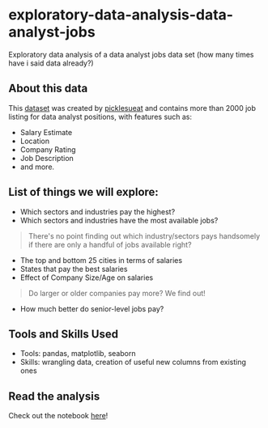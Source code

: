 # exploratory-data-analysis-data-analyst-jobs
Exploratory data analysis of a data analyst jobs data set (how many times have i said data already?)

## About this data
This [dataset](https://www.kaggle.com/andrewmvd/data-analyst-jobs) was created by [picklesueat](https://github.com/picklesueat/data_jobs_data) and contains more than 2000 job listing for data analyst positions, with features such as:

- Salary Estimate
- Location
- Company Rating
- Job Description
- and more.

## List of things we will explore:
- Which sectors and industries pay the highest?
- Which sectors and industries have the most available jobs?
 > There's no point finding out which industry/sectors pays handsomely if there are only a handful of jobs available right?
- The top and bottom 25 cities in terms of salaries
- States that pay the best salaries
- Effect of Company Size/Age on salaries
 > Do larger or older companies pay more? We find out!
- How much better do senior-level jobs pay?

## Tools and Skills Used
- Tools: pandas, matplotlib, seaborn
- Skills: wrangling data, creation of useful new columns from existing ones

## Read the analysis
Check out the notebook [here](https://github.com/wlteo/exploratory-data-analysis-data-analyst-jobs/blob/master/exploratory-data-analysis-data-analyst-jobs.ipynb)!
